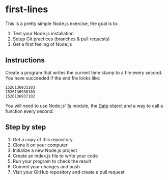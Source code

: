 # first-lines

This is a pretty simple Node.js exercise, the goal is to:

1. Test your Node.js installation
2. Setup Git practices (branches & pull requests)
3. Get a first feeling of Node.js

## Instructions

Create a program that writes the current time stamp to a file every second.
You have succeeded if the end file looks like:

```
1526136935103
1526136936103
1526136937102
```

You will need to use Node.js' [fs](https://nodejs.org/api/fs.html) module, the [Date](https://developer.mozilla.org/en-US/docs/Web/JavaScript/Reference/Global_Objects/Date) object and a way to call a function every second.

## Step by step

1. Get a copy of this repository
2. Clone it on your computer
3. Initialize a new Node.js project
4. Create an index.js file to write your code
5. Run your program to check the result
6. Commit your changes and push
7. Visit your GitHub repository and create a pull request
